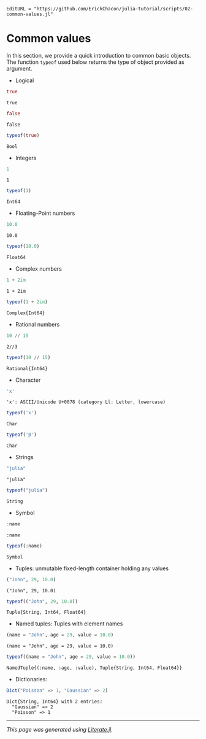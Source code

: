 ```@meta
EditURL = "https://github.com/ErickChacon/julia-tutorial/scripts/02-common-values.jl"
```

# Common values

In this section, we provide a quick introduction to common basic objects. The function
`typeof` used below returns the type of object provided as argument.

- Logical

````julia
true
````

````
true
````

````julia
false
````

````
false
````

````julia
typeof(true)
````

````
Bool
````

- Integers

````julia
1
````

````
1
````

````julia
typeof(1)
````

````
Int64
````

- Floating-Point numbers

````julia
10.0
````

````
10.0
````

````julia
typeof(10.0)
````

````
Float64
````

- Complex numbers

````julia
1 + 2im
````

````
1 + 2im
````

````julia
typeof(1 + 2im)
````

````
Complex{Int64}
````

- Rational numbers

````julia
10 // 15
````

````
2//3
````

````julia
typeof(10 // 15)
````

````
Rational{Int64}
````

- Character

````julia
'x'
````

````
'x': ASCII/Unicode U+0078 (category Ll: Letter, lowercase)
````

````julia
typeof('x')
````

````
Char
````

````julia
typeof('β')
````

````
Char
````

- Strings

````julia
"julia"
````

````
"julia"
````

````julia
typeof("julia")
````

````
String
````

- Symbol

````julia
:name
````

````
:name
````

````julia
typeof(:name)
````

````
Symbol
````

- Tuples: unmutable fixed-length container holding any values

````julia
("John", 29, 10.0)
````

````
("John", 29, 10.0)
````

````julia
typeof(("John", 29, 10.0))
````

````
Tuple{String, Int64, Float64}
````

- Named tuples: Tuples with element names

````julia
(name = "John", age = 29, value = 10.0)
````

````
(name = "John", age = 29, value = 10.0)
````

````julia
typeof((name = "John", age = 29, value = 10.0))
````

````
NamedTuple{(:name, :age, :value), Tuple{String, Int64, Float64}}
````

- Dictionaries:

````julia
Dict("Poisson" => 1, "Gaussian" => 2)
````

````
Dict{String, Int64} with 2 entries:
  "Gaussian" => 2
  "Poisson" => 1
````

---

*This page was generated using [Literate.jl](https://github.com/fredrikekre/Literate.jl).*

